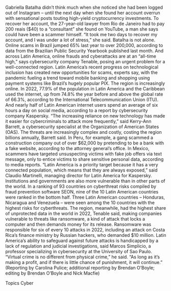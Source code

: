 Gabriella Batalha didn’t think much when she noticed she had been logged out of Instagram – until the next day when she found her account overrun with sensational posts touting high-yield cryptocurrency investments.
To recover her account, the 27-year-old lawyer from Rio de Janeiro had to pay 200 reais ($40) to a “consultant” she found on YouTube, a man she says could have been a scammer himself.
“It took me two days to recover my account, and I was under a lot of stress,” she said.
Batalha is not alone. Online scams in Brazil jumped 65% last year to over 200,000, according to data from the Brazilian Public Security Yearbook published last month.
And across Latin America, online frauds and cyberattacks are at an “all-time high,” says cybersecurity company Tenable, posing an urgent problem for a well-connected region.
Latin America’s recent progress on technological inclusion has created new opportunities for scams, experts say, with the pandemic fueling a trend toward mobile banking and shopping using payment systems like Brazil’s hugely popular PIX.
The region is increasingly online. In 2022, 77.9% of the population in Latin America and the Caribbean used the internet, up from 74.8% the year before and above the global rate of 66.3%, according to the International Telecommunication Union (ITU).
And nearly half of Latin American internet users spend an average of six hours a day on social media, according to a report by cybersecurity company Kaspersky.
“The increasing reliance on new technology has made it easier for cybercriminals to attack more frequently,” said Kerry-Ann Barrett, a cybersecurity specialist at the Organization of American States (OAS).
The threats are increasingly complex and costly, costing the region billions annually, Barrett said.
In Peru, for example, a gang scammed a construction company out of over $62,000 by pretending to be a bank with a fake website, according to the attorney general’s office.
In Mexico, scammers have targeted unsuspecting victims with fake job offers via text message, only to entice victims to share sensitive personal data, according to media reports.
“Latin America is a priority target because it has a very connected population, which means that they are always exposed,” said Claudio Martinelli, managing director for Latin America for Kaspersky.
Institutions and governments are also more vulnerable than in other parts of the world. In a ranking of 93 countries on cyberthreat risks compiled by fraud prevention software SEON, nine of the 10 Latin American countries were ranked in the bottom half.
Three Latin American countries – Honduras, Nicaragua and Venezuela – were seen among the 10 countries with the highest risks for cyberthreats.
The region, meanwhile, had the highest share of unprotected data in the world in 2022, Tenable said, making companies vulnerable to threats like ransomware, a kind of attack that locks a computer and then demands money for its release.
Ransomware was responsible for six of every 10 attacks in 2022, including an attack on Costa Rica’s finance ministry by Russian hackers, who demanded $10 million.
Latin America’s ability to safeguard against future attacks is handicapped by a lack of regulation and judicial investigations, said Marcos Simplicio, a professor specializing in cybersecurity at the University of Sao Paulo.
“Virtual crime is no different from physical crime,” he said. “As long as it’s making a profit, and if there is little chance of punishment, it will continue.”
(Reporting by Carolina Pulice; additional reporting by Brendan O’Boyle; editing by Brendan O’Boyle and Nick Macfie)

Topics
Cyber
